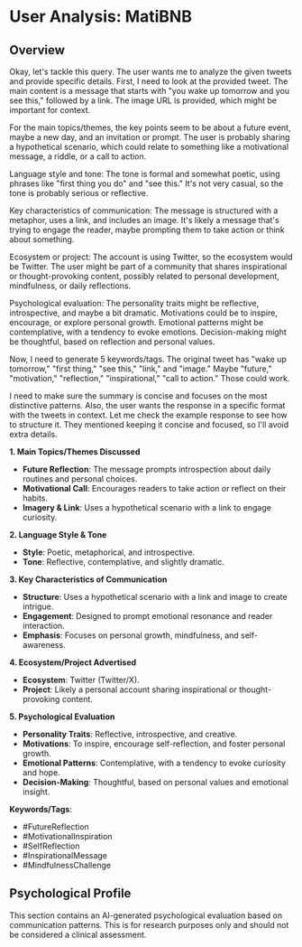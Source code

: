 # User Analysis: MatiBNB

## Overview

<think>
Okay, let's tackle this query. The user wants me to analyze the given tweets and provide specific details. First, I need to look at the provided tweet. The main content is a message that starts with "you wake up tomorrow and you see this," followed by a link. The image URL is provided, which might be important for context.

For the main topics/themes, the key points seem to be about a future event, maybe a new day, and an invitation or prompt. The user is probably sharing a hypothetical scenario, which could relate to something like a motivational message, a riddle, or a call to action.

Language style and tone: The tone is formal and somewhat poetic, using phrases like "first thing you do" and "see this." It's not very casual, so the tone is probably serious or reflective.

Key characteristics of communication: The message is structured with a metaphor, uses a link, and includes an image. It's likely a message that's trying to engage the reader, maybe prompting them to take action or think about something.

Ecosystem or project: The account is using Twitter, so the ecosystem would be Twitter. The user might be part of a community that shares inspirational or thought-provoking content, possibly related to personal development, mindfulness, or daily reflections.

Psychological evaluation: The personality traits might be reflective, introspective, and maybe a bit dramatic. Motivations could be to inspire, encourage, or explore personal growth. Emotional patterns might be contemplative, with a tendency to evoke emotions. Decision-making might be thoughtful, based on reflection and personal values.

Now, I need to generate 5 keywords/tags. The original tweet has "wake up tomorrow," "first thing," "see this," "link," and "image." Maybe "future," "motivation," "reflection," "inspirational," "call to action." Those could work.

I need to make sure the summary is concise and focuses on the most distinctive patterns. Also, the user wants the response in a specific format with the tweets in context. Let me check the example response to see how to structure it. They mentioned keeping it concise and focused, so I'll avoid extra details.
</think>

**1. Main Topics/Themes Discussed**  
- **Future Reflection**: The message prompts introspection about daily routines and personal choices.  
- **Motivational Call**: Encourages readers to take action or reflect on their habits.  
- **Imagery & Link**: Uses a hypothetical scenario with a link to engage curiosity.  

**2. Language Style & Tone**  
- **Style**: Poetic, metaphorical, and introspective.  
- **Tone**: Reflective, contemplative, and slightly dramatic.  

**3. Key Characteristics of Communication**  
- **Structure**: Uses a hypothetical scenario with a link and image to create intrigue.  
- **Engagement**: Designed to prompt emotional resonance and reader interaction.  
- **Emphasis**: Focuses on personal growth, mindfulness, and self-awareness.  

**4. Ecosystem/Project Advertised**  
- **Ecosystem**: Twitter (Twitter/X).  
- **Project**: Likely a personal account sharing inspirational or thought-provoking content.  

**5. Psychological Evaluation**  
- **Personality Traits**: Reflective, introspective, and creative.  
- **Motivations**: To inspire, encourage self-reflection, and foster personal growth.  
- **Emotional Patterns**: Contemplative, with a tendency to evoke curiosity and hope.  
- **Decision-Making**: Thoughtful, based on personal values and emotional insight.  

**Keywords/Tags**:  
- #FutureReflection  
- #MotivationalInspiration  
- #SelfReflection  
- #InspirationalMessage  
- #MindfulnessChallenge

## Psychological Profile

This section contains an AI-generated psychological evaluation based on communication patterns. This is for research purposes only and should not be considered a clinical assessment.